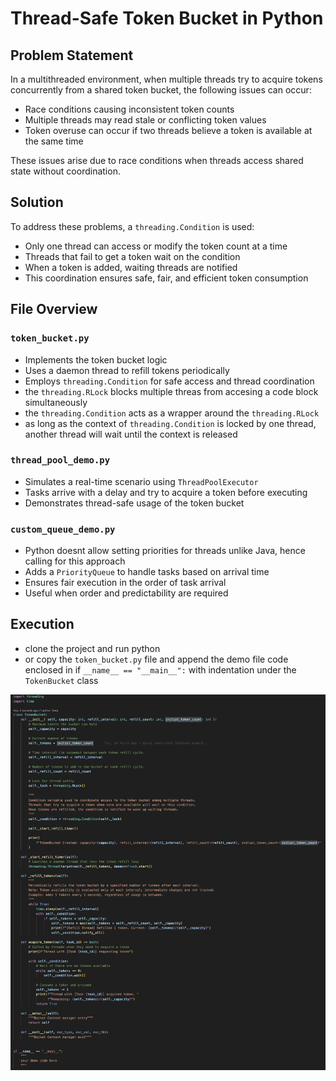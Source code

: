 # Thread-Safe Token Bucket in Python

## Problem Statement

In a multithreaded environment, when multiple threads try to acquire tokens concurrently from a shared token bucket, the following issues can occur:

- Race conditions causing inconsistent token counts
- Multiple threads may read stale or conflicting token values
- Token overuse can occur if two threads believe a token is available at the same time

These issues arise due to race conditions when threads access shared state without coordination.

## Solution

To address these problems, a `threading.Condition` is used:
- Only one thread can access or modify the token count at a time
- Threads that fail to get a token wait on the condition
- When a token is added, waiting threads are notified
- This coordination ensures safe, fair, and efficient token consumption

## File Overview

### `token_bucket.py`
- Implements the token bucket logic
- Uses a daemon thread to refill tokens periodically
- Employs `threading.Condition` for safe access and thread coordination
- the `threading.RLock` blocks multiple threas from accesing a code block simultaneously
- the `threading.Condition` acts as a wrapper around the `threading.RLock`
- as long as the context of `threading.Condition` is locked by one thread, another thread will wait until the context is released

### `thread_pool_demo.py`
- Simulates a real-time scenario using `ThreadPoolExecutor`
- Tasks arrive with a delay and try to acquire a token before executing
- Demonstrates thread-safe usage of the token bucket

### `custom_queue_demo.py`
- Python doesnt allow setting priorities for threads unlike Java, hence calling for this approach 
- Adds a `PriorityQueue` to handle tasks based on arrival time
- Ensures fair execution in the order of task arrival
- Useful when order and predictability are required

## Execution

- clone the project and run python <name of the demo file>
- or copy the `token_bucket.py` file and append the demo file code enclosed in if `__name__ == "__main__":` with indentation under the `TokenBucket` class

![Token Bucket Demo](./code_image.png)